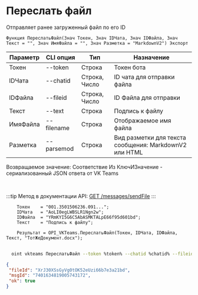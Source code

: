 ﻿---
sidebar_position: 6
---

# Переслать файл
 Отправляет ранее загруженный файл по его ID



`Функция ПереслатьФайл(Знач Токен, Знач IDЧата, Знач IDФайла, Знач Текст = "", Знач ИмяФайла = "", Знач Разметка = "MarkdownV2") Экспорт`

  | Параметр | CLI опция | Тип | Назначение |
  |-|-|-|-|
  | Токен | --token | Строка | Токен бота |
  | IDЧата | --chatid | Строка, Число | ID чата для отправки файла |
  | IDФайла | --fileid | Строка, Число | ID Файла для отправки |
  | Текст | --text | Строка | Подпись к файлу |
  | ИмяФайла | --filename | Строка | Отображаемое имя файла |
  | Разметка | --parsemod | Строка | Вид разметки для текста сообщения: MarkdownV2 или HTML |

  
  Возвращаемое значение:   Соответствие Из КлючИЗначение - сериализованный JSON ответа от VK Teams

<br/>

:::tip
Метод в документации API: [GET /messages/sendFile](https://teams.vk.com/botapi/#/messages/get_messages_sendFile)
:::
<br/>


```bsl title="Пример кода"
    Токен    = "001.3501506236.091...";
    IDЧата   = "AoLI0egLWBSLR1Ngn2w";
    IDФайла  = "YRmKYI5G6C5AbASMKTALpE66f95d601bd";
    Текст    = "Подпись к файлу";

    Результат = OPI_VKTeams.ПереслатьФайл(Токен, IDЧата, IDФайла, Текст, "ТотЖеДокумент.docx");
```



```sh title="Пример команды CLI"
    
  oint vkteams ПереслатьФайл --token %token% --chatid %chatid% --fileid %fileid% --text %text% --filename %filename% --parsemod %parsemod%

```

```json title="Результат"
{
 "fileId": "XrJ30XSsGyVg0tOK52eUzi66b7e3a21bd",
 "msgId": "7401634819005743172",
 "ok": true
}
```
